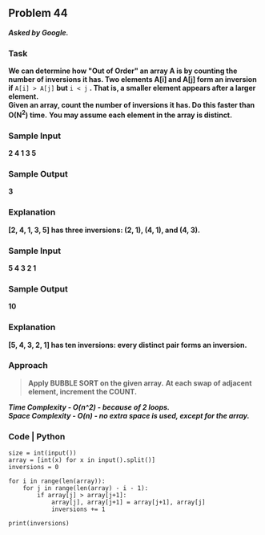 ## Problem 44
***Asked by Google.***
### Task
**We can determine how "Out of Order" an array A is by counting the number of inversions it has. Two elements A[i] and A[j] form an inversion if** `A[i] > A[j]` **but** `i < j` **. That is, a smaller element appears after a larger element.**  
**Given an array, count the number of inversions it has. Do this faster than O(N<sup>2</sup>) time.**
**You may assume each element in the array is distinct.**
### Sample Input
**2 4 1 3 5**
### Sample Output
**3**
### Explanation
**[2, 4, 1, 3, 5] has three inversions: (2, 1), (4, 1), and (4, 3).**
### Sample Input
**5 4 3 2 1**
### Sample Output
**10**
### Explanation
**[5, 4, 3, 2, 1] has ten inversions: every distinct pair forms an inversion.**

### Approach 
>**Apply BUBBLE SORT on the given array.**
>**At each swap of adjacent element, increment the COUNT.**

***Time Complexity - O(n^2) - because of 2 loops.***  
***Space Complexity - O(n) - no extra space is used, except for the array.***

### Code | Python
```
size = int(input())
array = [int(x) for x in input().split()]
inversions = 0

for i in range(len(array)): 
    for j in range(len(array) - i - 1):
        if array[j] > array[j+1]:
            array[j], array[j+1] = array[j+1], array[j]
            inversions += 1

print(inversions)
```
